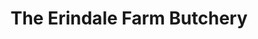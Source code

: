 ---
title: "The Erindale Farm Butchery"
url: /bendigo/the-erindale-farm-butchery/
shop: Metzgerei
---